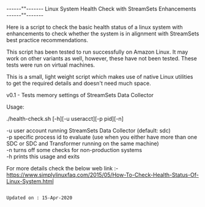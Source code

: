  ------""------- Linux System Health Check with StreamSets Enhancements ------""------- 

Here is a script to check the basic health status of a linux system with enhancements to check whether the system is in alignment with StreamSets best practice recommendations.

This script has been tested to run successfully on Amazon Linux. It may work on other variants as well, however, these have not been tested. These tests were run on virtual machines.

This is a small, light weight script which makes use of native Linux utilities to get the required details and doesn't need much space.

v0.1 - Tests memory settings of StreamSets Data Collector

Usage:

./health-check.sh [-h][-u useracct][-p pid][-n]

-u user account running StreamSets Data Collector (default: sdc)  
-p specific process id to evaluate (use when you either have more than one SDC or SDC and Transformer running on the same machine)  
-n turns off some checks for non-production systems  
-h prints this usage and exits  

For more details check the below web link :-
https://www.simplylinuxfaq.com/2015/05/How-To-Check-Health-Status-Of-Linux-System.html

                                                                    Updated on : 15-Apr-2020
